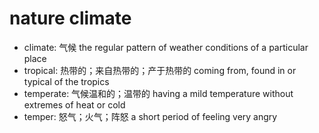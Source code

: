 # nature climate

- climate: 气候 the regular pattern of weather conditions of a particular place
- tropical: 热带的；来自热带的；产于热带的 coming from, found in or typical of the tropics
- temperate: 气候温和的；温带的 having a mild temperature without extremes of heat or cold
- temper: 怒气；火气；阵怒 a short period of feeling very angry

